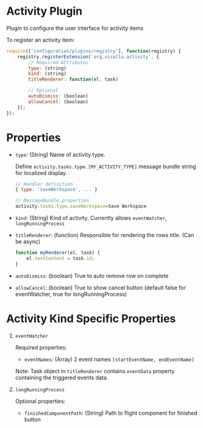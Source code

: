 # Activity Plugin

Plugin to configure the user interface for activity items

To register an activity item:

```js
require(['configuration/plugins/registry'], function(registry) {
    registry.registerExtension('org.visallo.activity', {
        // Required Attributes
        type: (string)
        kind: (string)
        titleRenderer: function(el, task)

        // Optional
        autoDismiss: (boolean)
        allowCancel: (boolean)
    });
});
```

# Properties

* `type`: (String) Name of activity type. 

    Define `activity.tasks.type.[MY_ACTIVITY_TYPE]` message bundle string for localized display.

    ```js
    // Handler definition
    { type: 'saveWorkspace', ... }

    // MessageBundle.properties
    activity.tasks.type.saveWorkspace=Save Workspace
    ```

* `kind`: (String) Kind of activity. Currently allows `eventWatcher`, `longRunningProcess`
* `titleRenderer`: (function) Responsible for rendering the rows title. (Can be async)

    ```js
    function myRenderer(el, task) {
        el.textContent = task.id;
    }
    ```
        
* `autoDismiss`: (boolean) True to auto remove row on complete
* `allowCancel`: (boolean) True to show cancel button (default false for eventWatcher, true for longRunningProcess)


# Activity Kind Specific Properties

1. `eventWatcher`

    Required properties:
    * `eventNames`: (Array) 2 event names `[startEventName, endEventName]`
    
    Note: Task object in `titleRenderer` contains `eventData` property containing the triggered events data.

1. `longRunningProcess`

    Optional properties:
    * `finishedComponentPath`: (String) Path to flight component for finished button



